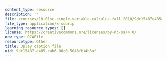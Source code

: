 ```yaml
---
content_type: resource
description: ''
file: /courses/18-01sc-single-variable-calculus-fall-2010/9dc15487e485cab608c05043fb34b3af_e4cURLXGjrM.srt
file_type: application/x-subrip
learning_resource_types: []
license: https://creativecommons.org/licenses/by-nc-sa/4.0/
ocw_type: OCWFile
resourcetype: Other
title: 3play caption file
uid: 9dc15487-e485-cab6-08c0-5043fb34b3af
---
```

